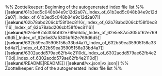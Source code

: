 %% Zoottelkeeper: Beginning of the autogenerated index file list  %%
 [[__sekund__/61b3ed5c048b84e9c12d2a07/_Index_of_61b3ed5c048b84e9c12d2a07|_Index_of_61b3ed5c048b84e9c12d2a07]]
 [[__sekund__/62b78abd206cbf58f0ec8116/_Index_of_62b78abd206cbf58f0ec8116|_Index_of_62b78abd206cbf58f0ec8116]]
 [[__sekund__/62e5e87a5305bf62e769d6d5/_Index_of_62e5e87a5305bf62e769d6d5|_Index_of_62e5e87a5305bf62e769d6d5]]
 [[__sekund__/632b59ea35905156a33bd4a7/_Index_of_632b59ea35905156a33bd4a7|_Index_of_632b59ea35905156a33bd4a7]]
 [[__sekund__/6302acdd579ae62fb4e2110d/_Index_of_6302acdd579ae62fb4e2110d|_Index_of_6302acdd579ae62fb4e2110d]]
 [[__sekund__/README|README]]
 [[__sekund__/vx.json|vx.json]]
%% Zoottelkeeper: End of the autogenerated index file list  %%
